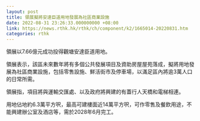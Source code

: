 ```yaml
---
layout: post
title: 領展擬將安達臣道用地發展為社區商業設施
date: 2022-08-31 23:26:33.000000000 +08:00
link: https://news.rthk.hk/rthk/ch/component/k2/1665014-20220831.htm
categories: rthk
---
```


領展以7.66億元成功投得觀塘安達臣道用地。

領展表示，該區未來數年將有多個公共發展項目及資助房屋屋苑落成，擬將用地發展為社區商業設施，包括零售設施、鮮活街市及停車場，以滿足區內將逾3萬人口的日常所需。  

領展指，項目將與運輸交匯處、以及政府將興建的有蓋行人天橋和電梯相連。

用地佔地約6.3萬平方呎，最高可建樓面近14萬平方呎，可作零售及餐飲用途，不能興建辦公室及酒店等，需於2028年6月完工。
